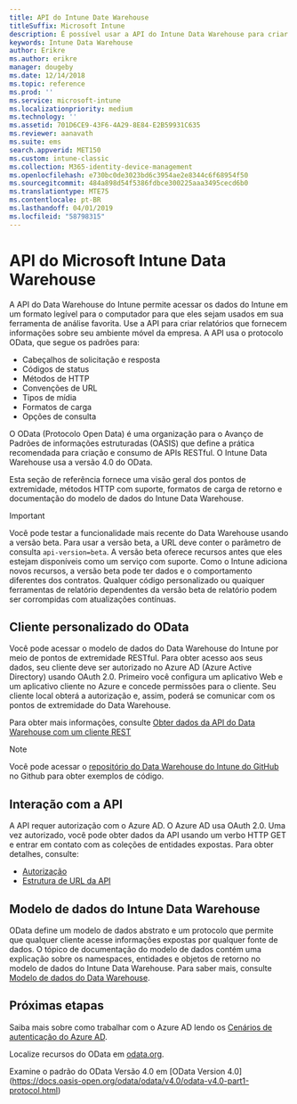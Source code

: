 ```yaml
---
title: API do Intune Date Warehouse
titleSuffix: Microsoft Intune
description: É possível usar a API do Intune Data Warehouse para criar relatórios que fornecem insights sobre o ambiente móvel da sua empresa.
keywords: Intune Data Warehouse
author: Erikre
ms.author: erikre
manager: dougeby
ms.date: 12/14/2018
ms.topic: reference
ms.prod: ''
ms.service: microsoft-intune
ms.localizationpriority: medium
ms.technology: ''
ms.assetid: 701D6CE9-43F6-4A29-8E84-E2B59931C635
ms.reviewer: aanavath
ms.suite: ems
search.appverid: MET150
ms.custom: intune-classic
ms.collection: M365-identity-device-management
ms.openlocfilehash: e730bc0de3023bd6c3954ae2e8344c6f68954f50
ms.sourcegitcommit: 484a898d54f5386fdbce300225aaa3495cecd6b0
ms.translationtype: MTE75
ms.contentlocale: pt-BR
ms.lasthandoff: 04/01/2019
ms.locfileid: "58798315"
---
```

#  <a name="microsoft-intune-data-warehouse-api"></a>API do Microsoft Intune Data Warehouse

A API do Data Warehouse do Intune permite acessar os dados do Intune em um formato legível para o computador para que eles sejam usados em sua ferramenta de análise favorita. Use a API para criar relatórios que fornecem informações sobre seu ambiente móvel da empresa. A API usa o protocolo OData, que segue os padrões para:

  -   Cabeçalhos de solicitação e resposta
  -   Códigos de status
  -   Métodos de HTTP
  -   Convenções de URL
  -   Tipos de mídia
  -   Formatos de carga
  -   Opções de consulta

O OData (Protocolo Open Data) é uma organização para o Avanço de Padrões de informações estruturadas (OASIS) que define a prática recomendada para criação e consumo de APIs RESTful. O Intune Data Warehouse usa a versão 4.0 do OData.

Esta seção de referência fornece uma visão geral dos pontos de extremidade, métodos HTTP com suporte, formatos de carga de retorno e documentação do modelo de dados do Intune Data Warehouse.

> [!Important]  
> Você pode testar a funcionalidade mais recente do Data Warehouse usando a versão beta. Para usar a versão beta, a URL deve conter o parâmetro de consulta `api-version=beta`. A versão beta oferece recursos antes que eles estejam disponíveis como um serviço com suporte. Como o Intune adiciona novos recursos, a versão beta pode ter dados e o comportamento diferentes dos contratos. Qualquer código personalizado ou quaiquer ferramentas de relatório dependentes da versão beta de relatório podem ser corrompidas com atualizações contínuas. <!--If you experience problems with the beta service, follow [link to feedback process]() to report the issue or provide feedback.-->

## <a name="odata-custom-client"></a>Cliente personalizado do OData

Você pode acessar o modelo de dados do Data Warehouse do Intune por meio de pontos de extremidade RESTful. Para obter acesso aos seus dados, seu cliente deve ser autorizado no Azure AD (Azure Active Directory) usando OAuth 2.0. Primeiro você configura um aplicativo Web e um aplicativo cliente no Azure e concede permissões para o cliente. Seu cliente local obterá a autorização e, assim, poderá se comunicar com os pontos de extremidade do Data Warehouse.

Para obter mais informações, consulte [Obter dados da API do Data Warehouse com um cliente REST](reports-proc-data-rest.md)

> [!Note]  
> Você pode acessar o [repositório do Data Warehouse do Intune do GitHub](https://github.com/Microsoft/Intune-Data-Warehouse) no Github para obter exemplos de código.

## <a name="interacting-with-the-api"></a>Interação com a API

A API requer autorização com o Azure AD. O Azure AD usa OAuth 2.0. Uma vez autorizado, você pode obter dados da API usando um verbo HTTP GET e entrar em contato com as coleções de entidades expostas. Para obter detalhes, consulte:

 -  [Autorização](reports-api-url.md)
 -  [Estrutura de URL da API](reports-api-url.md)

## <a name="intune-data-warehouse-data-model"></a>Modelo de dados do Intune Data Warehouse

OData define um modelo de dados abstrato e um protocolo que permite que qualquer cliente acesse informações expostas por qualquer fonte de dados. O tópico de documentação do modelo de dados contém uma explicação sobre os namespaces, entidades e objetos de retorno no modelo de dados do Intune Data Warehouse. Para saber mais, consulte [Modelo de dados do Data Warehouse](reports-ref-data-model.md).

## <a name="next-steps"></a>Próximas etapas

Saiba mais sobre como trabalhar com o Azure AD lendo os [Cenários de autenticação do Azure AD](https://docs.microsoft.com/azure/active-directory/develop/active-directory-authentication-scenarios).

Localize recursos do OData em [odata.org](https://www.odata.org).
  
Examine o padrão do OData Versão 4.0 em [OData Version 4.0] (https://docs.oasis-open.org/odata/odata/v4.0/odata-v4.0-part1-protocol.html)  
